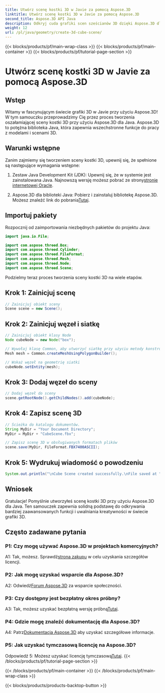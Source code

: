 ```yaml
---
title: Utwórz scenę kostki 3D w Javie za pomocą Aspose.3D
linktitle: Utwórz scenę kostki 3D w Javie za pomocą Aspose.3D
second_title: Aspose.3D API Java
description: Odkryj cuda grafiki scen sześcianów 3D dzięki Aspose.3D dla Java. Twórz wspaniałe sceny bez wysiłku.
weight: 12
url: /pl/java/geometry/create-3d-cube-scene/
---
```


{{< blocks/products/pf/main-wrap-class >}}
{{< blocks/products/pf/main-container >}}
{{< blocks/products/pf/tutorial-page-section >}}

# Utwórz scenę kostki 3D w Javie za pomocą Aspose.3D

## Wstęp

Witamy w fascynującym świecie grafiki 3D w Javie przy użyciu Aspose.3D! W tym samouczku przeprowadzimy Cię przez proces tworzenia oszałamiającej sceny kostki 3D przy użyciu Aspose.3D dla Java. Aspose.3D to potężna biblioteka Java, która zapewnia wszechstronne funkcje do pracy z modelami i scenami 3D.

## Warunki wstępne

Zanim zajmiemy się tworzeniem sceny kostki 3D, upewnij się, że spełnione są następujące wymagania wstępne:

1.  Zestaw Java Development Kit (JDK): Upewnij się, że w systemie jest zainstalowana Java. Najnowszą wersję możesz pobrać ze strony[stronie internetowej Oracle](https://www.oracle.com/java/).

2.  Aspose.3D dla biblioteki Java: Pobierz i zainstaluj bibliotekę Aspose.3D. Możesz znaleźć link do pobrania[Tutaj](https://releases.aspose.com/3d/java/).

## Importuj pakiety

Rozpocznij od zaimportowania niezbędnych pakietów do projektu Java:

```java
import java.io.File;

import com.aspose.threed.Box;
import com.aspose.threed.Cylinder;
import com.aspose.threed.FileFormat;
import com.aspose.threed.Mesh;
import com.aspose.threed.Node;
import com.aspose.threed.Scene;
```

Podzielmy teraz proces tworzenia sceny kostki 3D na wiele etapów.

## Krok 1: Zainicjuj scenę

```java
// Zainicjuj obiekt sceny
Scene scene = new Scene();
```

## Krok 2: Zainicjuj węzeł i siatkę

```java
// Zainicjuj obiekt klasy Node
Node cubeNode = new Node("box");

// Wywołaj klasę Common, aby utworzyć siatkę przy użyciu metody konstruktora wielokątów, aby ustawić instancję siatki
Mesh mesh = Common.createMeshUsingPolygonBuilder();

// Wskaż węzeł na geometrię siatki
cubeNode.setEntity(mesh);
```

## Krok 3: Dodaj węzeł do sceny

```java
// Dodaj węzeł do sceny
scene.getRootNode().getChildNodes().add(cubeNode);
```

## Krok 4: Zapisz scenę 3D

```java
// Ścieżka do katalogu dokumentów.
String MyDir = "Your Document Directory";
MyDir = MyDir + "CubeScene.fbx";

// Zapisz scenę 3D w obsługiwanych formatach plików
scene.save(MyDir, FileFormat.FBX7400ASCII);
```

## Krok 5: Wydrukuj wiadomość o powodzeniu

```java
System.out.println("\nCube Scene created successfully.\nFile saved at " + MyDir);
```

## Wniosek

Gratulacje! Pomyślnie utworzyłeś scenę kostki 3D przy użyciu Aspose.3D dla Java. Ten samouczek zapewnia solidną podstawę do odkrywania bardziej zaawansowanych funkcji i uwalniania kreatywności w świecie grafiki 3D.

## Często zadawane pytania

### P1: Czy mogę używać Aspose.3D w projektach komercyjnych?

 A1: Tak, możesz. Sprawdź[strona zakupu](https://purchase.aspose.com/buy) w celu uzyskania szczegółów licencji.

### P2: Jak mogę uzyskać wsparcie dla Aspose.3D?

 A2: Odwiedź[Forum Aspose.3D](https://forum.aspose.com/c/3d/18) za wsparcie społeczności.

### P3: Czy dostępny jest bezpłatny okres próbny?

 A3: Tak, możesz uzyskać bezpłatną wersję próbną[Tutaj](https://releases.aspose.com/).

### P4: Gdzie mogę znaleźć dokumentację dla Aspose.3D?

 A4: Patrz[Dokumentacja Aspose.3D](https://reference.aspose.com/3d/java/) aby uzyskać szczegółowe informacje.

### P5: Jak uzyskać tymczasową licencję na Aspose.3D?

 Odpowiedź 5: Możesz uzyskać licencję tymczasową[Tutaj](https://purchase.aspose.com/temporary-license/).
{{< /blocks/products/pf/tutorial-page-section >}}

{{< /blocks/products/pf/main-container >}}
{{< /blocks/products/pf/main-wrap-class >}}

{{< blocks/products/products-backtop-button >}}
